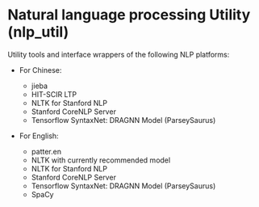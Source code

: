 # Natural language processing Utility (nlp_util)

Utility tools and interface wrappers of the following NLP platforms:

- For Chinese:
  - jieba
  - HIT-SCIR LTP
  - NLTK for Stanford NLP
  - Stanford CoreNLP Server
  - Tensorflow SyntaxNet: DRAGNN Model (ParseySaurus)

- For English:
  - patter.en
  - NLTK with currently recommended model
  - NLTK for Stanford NLP
  - Stanford CoreNLP Server
  - Tensorflow SyntaxNet: DRAGNN Model (ParseySaurus)
  - SpaCy
